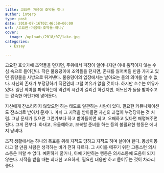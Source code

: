 ```yaml
---
title: 고요한 마음에 조약돌 하나
author: interp
type: post
date: 2018-07-16T02:46:58+00:00
url: /고요한-마음에-조약돌-하나/
cover:
  image: /uploads/2018/07/lake.jpg
categories:
  - Essay

---
```

고요한 호숫가에 조약돌을 던지면, 주위에서 파장이 일어나지만 이내 움직이지 않는 수심 속으로 들어간다. 작은 물웅덩이에 조약돌을 던지면, 존재를 잃어버릴 만큼 가지고 있던 흙탕물을 사방으로 튀겨낸다. 물웅덩이의 입장에서는 날아오는 돌의 의미를 알 수 없다. 자신의 존재가 부정당하기 직전인데 그럴 여유가 없을 것이다. 하지만 호수는 여유가 있다. 일단 의미를 파악하는데 약간의 시간이 걸리긴 하겠지만, 어느샌가 돌을 받아주고는 깊숙한 어딘가에 넣어둔다.

자신에게 잔소리하지 않았으면 하는 태도로 일관하는 사람이 있다. 필요한 커뮤니케이션도 잔소리로 받아서 문제다. 마치 그 지적을 받아들면 자신의 과업이 부정당하는 것 처럼. 그냥 문제가 있으면 그런가보다 하고 받아들이면 되고, 오해하고 있다면 해명해주면 된다. 그게 전부다. 화내고, 우울해하고, 보복할 준비를 하는 등의 불필요한 행동은 에너지 낭비다.

조직 생활에서는 하나의 목표를 위해 지적도 당하고 지적도 하며 살아야 한다. 동상이몽라고 할 만큼 사람은 생각하는 바가 전혀 다르다. 그 사이를 메꾸기 위한 고통스런 의사소통은 피할 수 없다. 예민하게 굴거나, 아예 기만하는 행동은 의사소통에 도움이 되지 않는다. 지적을 받을 때는 최대한 고요하게, 필요한 대응만 하고 묻어두는 것이 차라리 좋다.
